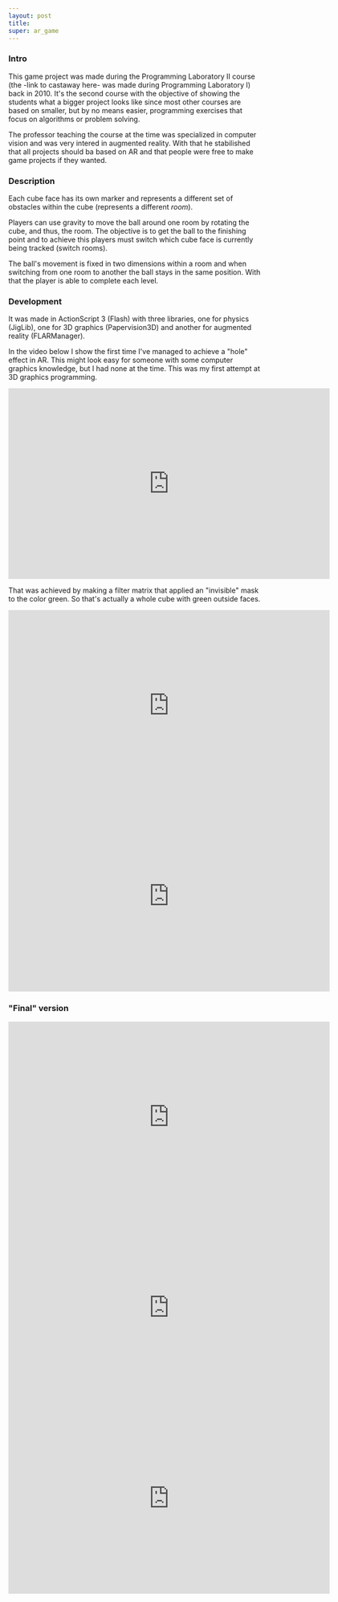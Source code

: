 ```yaml
---
layout: post
title: 
super: ar_game
---
```


### Intro

This game project was made during the Programming Laboratory II course (the -link to castaway here- was made during Programming Laboratory I) back in 2010. It's the second course with the objective of showing the students what a bigger project looks like since most other courses are based on smaller, but by no means easier, programming exercises that focus on algorithms or problem solving.

The professor teaching the course at the time was specialized in computer vision and was very intered in augmented reality. With that he stabilished that all projects should ba based on AR and that people were free to make game projects if they wanted.

<!-- I was in a group with two other friends but I ended up doing pretty much the whole thing by myself. What was ultimately a good thing for me given that I got to learn a lot more (with the downside of sleeping a lot less). -->

<!-- My group brainstormed and settled with my conecpt of a cube based game where basically the player had to use the gravity to move a ball through obstacles to get to the goal point and that each face of the cube should have its own set of obstacles. We came up with ideas like: multiple cubes to where the ball could go to if they were side by side, the player being able to move obstacles between cube faces. But sadly given that there were more courses and tests during the semester and that I've found out that I couldn't count with the others the final implementation ended up with being just the basic concept. -->

### Description

Each cube face has its own marker and represents a different set of obstacles within the cube (represents a different _room_).

Players can use gravity to move the ball around one room by rotating the cube, and thus, the room. The objective is to get the ball to the finishing point and to achieve this players must switch which cube face is currently being tracked (switch rooms).

The ball's movement is fixed in two dimensions within a room and when switching from one room to another the ball stays in the same position. With that the player is able to complete each level.

### Development

It was made in ActionScript 3 (Flash) with three libraries, one for physics (JigLib), one for 3D graphics (Papervision3D) and another for augmented reality (FLARManager).

In the video below I show the first time I've managed to achieve a "hole" effect in AR. This might look easy for someone with some computer graphics knowledge, but I had none at the time. This was my first attempt at 3D graphics programming.

<iframe width="640" height="380" src="http://www.youtube.com/embed/_bcb7aV6zTg" frameborder="0" allowfullscreen></iframe>

That was achieved by making a filter matrix that applied an "invisible" mask to the color green. So that's actually a whole cube with green outside faces.

<iframe width="640" height="380" src="http://www.youtube.com/embed/l2Y8p3s_5k8" frameborder="0" allowfullscreen></iframe>
<iframe width="640" height="380" src="http://www.youtube.com/embed/st9zMsYVs_E" frameborder="0" allowfullscreen></iframe>

### "Final" version
<iframe width="640" height="380" src="http://www.youtube.com/embed/T6PMxGAjBeE" frameborder="0" allowfullscreen></iframe>
<iframe width="640" height="380" src="http://www.youtube.com/embed/sMptS2Nfar0" frameborder="0" allowfullscreen></iframe>
<iframe width="640" height="380" src="http://www.youtube.com/embed/TPY2e6tHm_g" frameborder="0" allowfullscreen></iframe>

<!-- https://www.youtube.com/watch?v=_bcb7aV6zTg     hole

https://www.youtube.com/watch?v=l2Y8p3s_5k8     physics

https://www.youtube.com/watch?v=st9zMsYVs_E     shading and menu

https://www.youtube.com/watch?v=T6PMxGAjBeE     qub 1 2
https://www.youtube.com/watch?v=sMptS2Nfar0     qub 3 4
https://www.youtube.com/watch?v=TPY2e6tHm_g     qub 5 -->